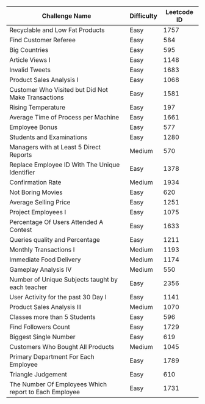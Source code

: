 | Challenge Name                                        | Difficulty | Leetcode ID |
| ----------------------------------------------------- | ---------- | ----------- |
| Recyclable and Low Fat Products                       | Easy       | 1757        |
| Find Customer Referee                                 | Easy       | 584         |
| Big Countries                                         | Easy       | 595         |
| Article Views I                                       | Easy       | 1148        |
| Invalid Tweets                                        | Easy       | 1683        |
| Product Sales Analysis I                              | Easy       | 1068        |
| Customer Who Visited but Did Not Make Transactions    | Easy       | 1581        |
| Rising Temperature                                    | Easy       | 197         |
| Average Time of Process per Machine                   | Easy       | 1661        |
| Employee Bonus                                        | Easy       | 577         |
| Students and Examinations                             | Easy       | 1280        |
| Managers with at Least 5 Direct Reports               | Medium     | 570         |
| Replace Employee ID With The Unique Identifier        | Easy       | 1378        |
| Confirmation Rate                                     | Medium     | 1934        |
| Not Boring Movies                                     | Easy       | 620         |
| Average Selling Price                                 | Easy       | 1251        |
| Project Employees I                                   | Easy       | 1075        |
| Percentage Of Users Attended A Contest                | Easy       | 1633        |
| Queries quality and Percentage                        | Easy       | 1211        |
| Monthly Transactions I                                | Medium     | 1193        |
| Immediate Food Delivery                               | Medium     | 1174        |
| Gameplay Analysis IV                                  | Medium     | 550         |
| Number of Unique Subjects taught by each teacher      | Easy       | 2356        |
| User Activity for the past 30 Day I                   | Easy       | 1141        |
| Product Sales Analysis III                            | Medium     | 1070        |
| Classes more than 5 Students                          | Easy       | 596         |
| Find Followers Count                                  | Easy       | 1729        |
| Biggest Single Number                                 | Easy       | 619         |
| Customers Who Bought All Products                     | Medium     | 1045        |
| Primary Department For Each Employee                  | Easy       | 1789        |
| Triangle Judgement                                    | Easy       | 610         |
| The Number Of Employees Which report to Each Employee | Easy       | 1731        |
